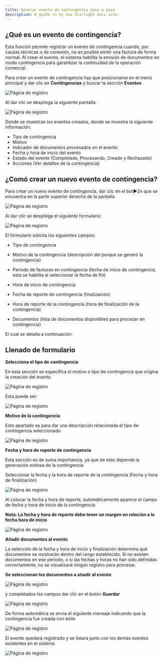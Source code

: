 ```yaml
---
title: Generar evento de contingencia paso a paso
description: A guide in my new Starlight docs site.
---
```

## ¿Qué es un evento de contingencia?

Esta función permite registrar un evento de contingencia cuando, por causas técnicas o de conexión, no es posible emitir una factura de forma normal. Al crear el evento, el sistema habilita la emisión de documentos en modo contingencia para garantizar la continuidad de la operación comercial.

Para crear un evento de contingencia hay que posicionarse en el menú principal y dar clic en **Contingencias** y buscar la sección **Eventos**

![Página de registro](../../../biller/eventos.png)

Al dar clic se despliega la siguiente pantalla:

![Página de registro](../../../biller/eventos1.png)

Donde se muestran los eventos creados, donde se muestra la siguiente información:

- Tipo de contingencia
- Motivo 
- Indicador de documentos procesados en el evento
- Fecha y hora de inicio del evento
- Estado del evento (Completado, Procesando, Creado y Rechazado)
- Acciones (Ver detalles de la contingencia)

## ¿Comó crear un nuevo evento de contingencia?

Para crear un nuevo evento de contingencia, dar clic en el bot►2n que se encuentra en la parte superior derecha de la pantalla

![Página de registro](../../../biller/conti-boton.png)

Al dar clic se despliega el siguiente formulario:

![Página de registro](../../../biller/form-conti.png)


El formulario solicita los siguientes campos:

- 	Tipo de contingencia 

- 	Motivo de la contingencia (descripción del porque se generó la contingencia)

-	Periodo de facturas en contingencia (fecha de inicio de contingencia, esta se habilita al seleccionar la fecha de fin)

-	Hora de inicio de contingencia

-	Fecha de reporte de contingencia (finalización)

-	Hora de reporte de la contingencia (hora de finalización de la contingencia)

-	Documentos (lista de documentos disponibles para procesar en contingencia)


El cual se detalla a continuación: 

## Llenado de formulario ##

**Selecciona el tipo de contingencia**


En esta sección se especifica el motivo o tipo de contingencia que origina la creación del evento.


![Página de registro](../../../biller/tipo-conti.png)

Esta puede ser: 

![Página de registro](../../../biller/lista-conti.png)


**Motivo de la contingencia**

Este apartado es para dar una descripción relacionada el tipo de contingencia seleccionado 

![Página de registro](../../../biller/motivoconti.png)

**Fecha y hora de reporte de contingencia**

Esta sección es de suma importancia, ya que de esto depende la generación exitosa de la contingencia 

Seleccionar la fecha y la hora de reporte de la contingencia (Fecha y hora de finalización)

![Página de registro](../../../biller/fechafin.png)

Al colocar la fecha y hora de reporte, automáticamente aparece el campo de fecha y hora de inicio de la contingencia

**Nota: La fecha y hora de reporte debe tener un margen en relación a la fecha hora de inicio**

![Página de registro](../../../biller/fechaini.png)

**Añadir documentos al evento**

La selección de la fecha y hora de inicio y finalización determina qué documentos se mostrarán dentro del rango establecido. Si no existen documentos en ese período, o si las fechas y horas no han sido definidas correctamente, no se visualizará ningún registro para procesar.

**Se seleccionan los documentos a añadir al evento**

![Página de registro](../../../biller/docus-conti.png)

y completados los campos dar clic en el botón **Guardar**

![Página de registro](../../../biller/guardarbtn.png)

De forma automática se envia el siguiente mensaje indicando que la contingencia fue creada con éxito

![Página de registro](../../../biller/exitosac.png)

El evento quedará registrado y se listará junto con los demás eventos existentes en el sistema

![Página de registro](../../../biller/registro.png)





















